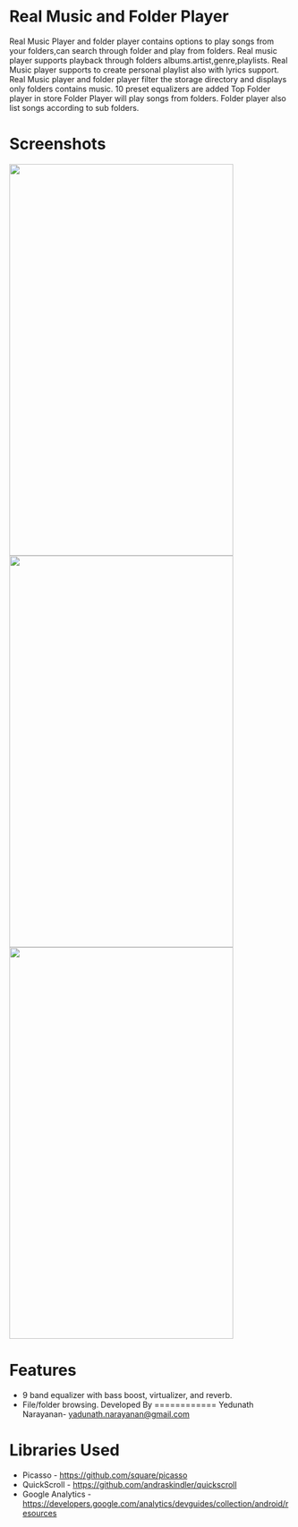 Real Music and Folder Player
===================
Real Music Player and folder player contains options to play songs from your folders,can search through folder and play from folders.
Real music player supports playback through folders albums.artist,genre,playlists.
Real Music player supports to create personal playlist also with lyrics support.
Real Music player and folder player filter the storage directory and displays only folders contains music.
10 preset equalizers are added
Top Folder player in store
Folder Player will play songs from folders.
Folder player also list songs according to sub folders.

Screenshots
============
<img src="https://image.winudf.com/755/01281d3c92c6dc95/screen-3=x800.jpg" width=400 height=700>
<img src="https://image.winudf.com/520/01281d3767fb579a/screen-1=x800.jpg" width=400 height=700>
<img src="https://image.winudf.com/754/01281d402b966f5c/screen-4=x800.jpg" width=400 height=700>


Features
=========
* 9 band equalizer with bass boost, virtualizer, and reverb.
* File/folder browsing.
Developed By
============
Yedunath Narayanan- yadunath.narayanan@gmail.com

Libraries Used
===========================
* Picasso - https://github.com/square/picasso
* QuickScroll - https://github.com/andraskindler/quickscroll
* Google Analytics - https://developers.google.com/analytics/devguides/collection/android/resources





